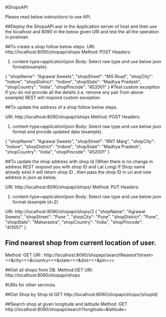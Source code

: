 #ShopsAPI

Please read below instructions to use API.

##Deploy the ShopsAPI.war in the Application server of host and then use the localhost and 8090 in the below given URI and test the all the operation in postman.

##To create a shop follow below steps.
URI: http://localhost:8090/shopapi/shops
Method: POST
Headers: 
1. content-type=application\json
Body:
Select raw type and use below json format(example).

{
  "shopName": "Agrawal Sweets",
  "shopStreet": "MG Road",
  "shopCity": "Indore",
  "shopDistrict": "Indore",
  "shopState": "Madhya Pradesh",
  "shopCountry": "India",
  "shopPincode": "452001"
  }
#Test custom exception 
If you do not provide all the details (i.e. remove any pair from above example) REST will respond custom exception.

##To update the address of a shop follow below steps. 

URI: http://localhost:8090/shopapi/shops
Method: POST
Headers: 
1. content-type=application\json
Body:
Select raw type and use below json format and provide updated data (example).

{
  "shopName": "Agrawal Sweets",
  "shopStreet": "RNT Marg",
  "shopCity": "Indore",
  "shopDistrict": "Indore",
  "shopState": "Madhya Pradesh",
  "shopCountry": "India",
  "shopPincode": "452001"
  }

##To update the shop address with shop Id (When there is no change in address REST respond you with shop ID and Lat Long)
If Shop name already exist it will return shop ID , then pass the shop ID in uri and new address in json as below,

URI: http://localhost:8090/shopapi/shops/<shopId>
Method: PUT
Headers: 
1. content-type=application\json
Body:
Select raw type and use below json format (example id=2).

URI: http://localhost:8090/shopapi/shops/2
{
  "shopName": "Agrawal Sweets",
  "shopStreet": "Pune ",
  "shopCity": "Pune",
  "shopDistrict": "Pune",
  "shopState": "Maharastra",
  "shopCountry": "India",
  "shopPincode": "411057"
  }


## Find nearest shop from current location of user.
Method :GET
URI : http://localhost:8090/shopapi/searchNearest?street=<>&city=<>&country=<>&state=<>&dist=<>&pin=<>

##Get all shops from DB.
Method:GET
URI: http://localhost:8090/shopapi/shops

#URIs for other services.


##Get Shop by Shop Id
GET
http://localhost:8090/shopapi/shops/{shopId}


##Search shop at given longitude and latitude
Method :GET
http://localhost:8090/shopapi/search?longitude=<longitude >&latitude=<latitude>


